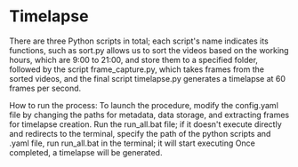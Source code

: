 # Timelapse

There are three Python scripts in total; each script's name indicates its functions, such as sort.py allows us to sort the videos based on the working hours, which are 9:00 to 21:00, and store them to a specified folder, followed by the script frame_capture.py, which takes frames from the sorted videos, and the final script timelapse.py generates a timelapse at 60 frames per second.

How to run the process:
To launch the procedure, modify the config.yaml file by changing the paths for metadata, data storage, and extracting frames for timelapse creation.
Run the run_all.bat file; if it doesn't execute directly and redirects to the terminal, specify the path of the python scripts and .yaml file, run run_all.bat in the terminal; it will start executing 
Once completed, a timelapse will be generated.
